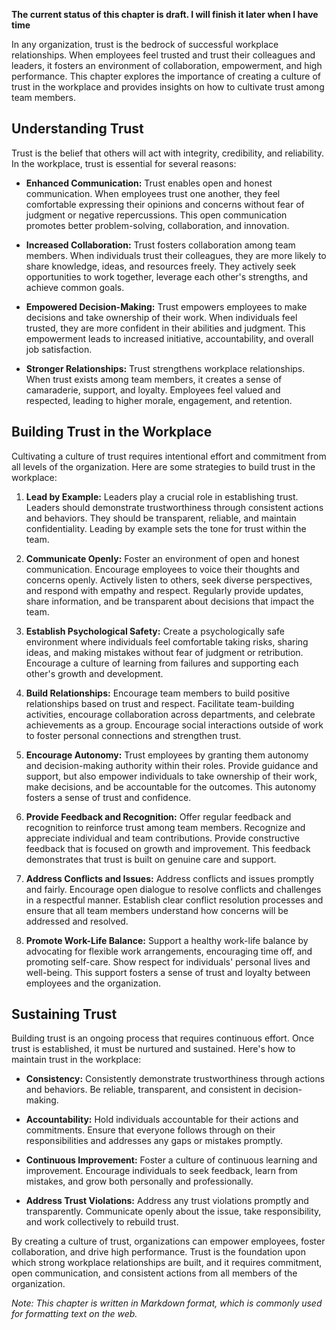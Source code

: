 **The current status of this chapter is draft. I will finish it later when I have time**

In any organization, trust is the bedrock of successful workplace relationships. When employees feel trusted and trust their colleagues and leaders, it fosters an environment of collaboration, empowerment, and high performance. This chapter explores the importance of creating a culture of trust in the workplace and provides insights on how to cultivate trust among team members.

Understanding Trust
-------------------

Trust is the belief that others will act with integrity, credibility, and reliability. In the workplace, trust is essential for several reasons:

* **Enhanced Communication:** Trust enables open and honest communication. When employees trust one another, they feel comfortable expressing their opinions and concerns without fear of judgment or negative repercussions. This open communication promotes better problem-solving, collaboration, and innovation.

* **Increased Collaboration:** Trust fosters collaboration among team members. When individuals trust their colleagues, they are more likely to share knowledge, ideas, and resources freely. They actively seek opportunities to work together, leverage each other's strengths, and achieve common goals.

* **Empowered Decision-Making:** Trust empowers employees to make decisions and take ownership of their work. When individuals feel trusted, they are more confident in their abilities and judgment. This empowerment leads to increased initiative, accountability, and overall job satisfaction.

* **Stronger Relationships:** Trust strengthens workplace relationships. When trust exists among team members, it creates a sense of camaraderie, support, and loyalty. Employees feel valued and respected, leading to higher morale, engagement, and retention.

Building Trust in the Workplace
-------------------------------

Cultivating a culture of trust requires intentional effort and commitment from all levels of the organization. Here are some strategies to build trust in the workplace:

1. **Lead by Example:** Leaders play a crucial role in establishing trust. Leaders should demonstrate trustworthiness through consistent actions and behaviors. They should be transparent, reliable, and maintain confidentiality. Leading by example sets the tone for trust within the team.

2. **Communicate Openly:** Foster an environment of open and honest communication. Encourage employees to voice their thoughts and concerns openly. Actively listen to others, seek diverse perspectives, and respond with empathy and respect. Regularly provide updates, share information, and be transparent about decisions that impact the team.

3. **Establish Psychological Safety:** Create a psychologically safe environment where individuals feel comfortable taking risks, sharing ideas, and making mistakes without fear of judgment or retribution. Encourage a culture of learning from failures and supporting each other's growth and development.

4. **Build Relationships:** Encourage team members to build positive relationships based on trust and respect. Facilitate team-building activities, encourage collaboration across departments, and celebrate achievements as a group. Encourage social interactions outside of work to foster personal connections and strengthen trust.

5. **Encourage Autonomy:** Trust employees by granting them autonomy and decision-making authority within their roles. Provide guidance and support, but also empower individuals to take ownership of their work, make decisions, and be accountable for the outcomes. This autonomy fosters a sense of trust and confidence.

6. **Provide Feedback and Recognition:** Offer regular feedback and recognition to reinforce trust among team members. Recognize and appreciate individual and team contributions. Provide constructive feedback that is focused on growth and improvement. This feedback demonstrates that trust is built on genuine care and support.

7. **Address Conflicts and Issues:** Address conflicts and issues promptly and fairly. Encourage open dialogue to resolve conflicts and challenges in a respectful manner. Establish clear conflict resolution processes and ensure that all team members understand how concerns will be addressed and resolved.

8. **Promote Work-Life Balance:** Support a healthy work-life balance by advocating for flexible work arrangements, encouraging time off, and promoting self-care. Show respect for individuals' personal lives and well-being. This support fosters a sense of trust and loyalty between employees and the organization.

Sustaining Trust
----------------

Building trust is an ongoing process that requires continuous effort. Once trust is established, it must be nurtured and sustained. Here's how to maintain trust in the workplace:

* **Consistency:** Consistently demonstrate trustworthiness through actions and behaviors. Be reliable, transparent, and consistent in decision-making.

* **Accountability:** Hold individuals accountable for their actions and commitments. Ensure that everyone follows through on their responsibilities and addresses any gaps or mistakes promptly.

* **Continuous Improvement:** Foster a culture of continuous learning and improvement. Encourage individuals to seek feedback, learn from mistakes, and grow both personally and professionally.

* **Address Trust Violations:** Address any trust violations promptly and transparently. Communicate openly about the issue, take responsibility, and work collectively to rebuild trust.

By creating a culture of trust, organizations can empower employees, foster collaboration, and drive high performance. Trust is the foundation upon which strong workplace relationships are built, and it requires commitment, open communication, and consistent actions from all members of the organization.

*Note: This chapter is written in Markdown format, which is commonly used for formatting text on the web.*
